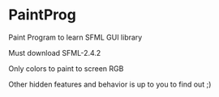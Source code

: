 # PaintProg
Paint Program to learn SFML GUI library

Must download SFML-2.4.2

Only colors to paint to screen RGB

Other hidden features and behavior is up to you to find out ;)

